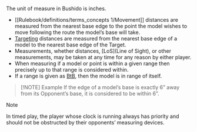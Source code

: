 The unit of measure in Bushido is inches.
- [[Rulebook/definitions/terms_concepts 1/Movement]] distances are measured from the nearest base edge to the point the model wishes to move following the route the model’s base will take.
- [Targeting](Rulebook/definitions/terms_concepts%201/Target.md) distances are measured from the nearest base edge of a model to the nearest base edge of the Target.
- Measurements, whether distances, [LoS](Line of Sight), or other measurements, may be taken at any time for any reason by either player.
- When measuring if a model or point is within a given range then precisely up to that range is considered within.
- If a range is given as [BtB](Rulebook/definitions/terms_concepts%201/Base-to-Base.md), then the model is in range of itself.

> [!NOTE] Example
>  If the edge of a model’s base is exactly 6” away from its Opponent’s base, it is considered to be within 6”.

> [!NOTE]
> In timed play, the player whose clock is running always has priority and should not be obstructed by their opponents’ measuring devices.